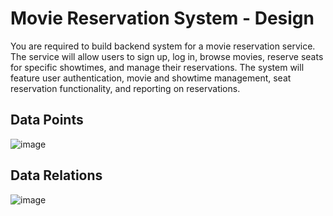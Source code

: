 # Movie Reservation System - Design
You are required to build backend system for a movie reservation service. The service will allow users to sign up, log in, browse movies, reserve seats for specific showtimes, and manage their reservations. The system will feature user authentication, movie and showtime management, seat reservation functionality, and reporting on reservations.

## Data Points
![image](https://github.com/user-attachments/assets/68db1567-7971-4368-bbd6-07d35b33105f)

## Data Relations
![image](https://github.com/user-attachments/assets/43cff34a-7d7d-4652-9871-ec800ddef6bc)

